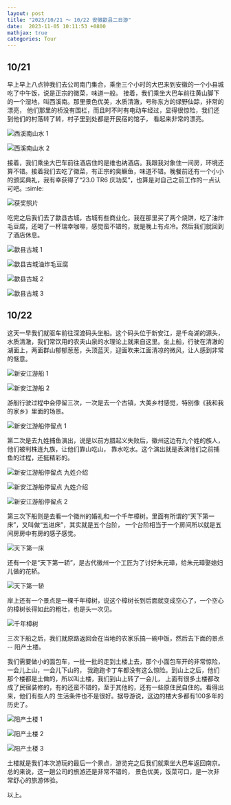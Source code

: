 ```yaml
---
layout: post
title: "2023/10/21 ～ 10/22 安徽歙县二日游"
date:  2023-11-05 10:11:53 +0800
mathjax: true
categories: Tour
---
```


## 10/21

早上早上八点钟我们去公司南门集合，乘坐三个小时的大巴来到安徽的一个小县城吃了中午饭，说是正宗的徽菜，味道一般。
接着，我们乘坐大巴车前往黄山脚下的一个湿地，叫西溪南。那里景色优美，水质清澈，号称东方的绿野仙踪，非常的漂亮，
他们那里的桥没有围栏，而且时不时有电动车经过，显得很惊险，我们还到他们的村落转了转，村子里到处都是开民宿的馆子，
看起来非常的漂亮。

![西溪南山水 1](/assets/2023_1021_anhui_tour/1021_xixinan_1.png)

![西溪南山水 2](/assets/2023_1021_anhui_tour/1021_xixinan_2.png)


接着，我们乘坐大巴车前往酒店住的是维也纳酒店。我跟我对象住一间房，环境还算不错。接着我们去吃了徽菜，有正宗的臭鳜鱼，味道不错。晚餐前还有一个小小的颁奖典礼，我有幸获得了“23.0 TR6 庆功奖”，也算是对自己之前工作的一点认可吧。:simle:

![获奖照片](/assets/2023_1021_anhui_tour/1021_huo_jiang.png)

吃完之后我们去了歙县古城，古城有些商业化，我在那里买了两个烧饼，吃了油炸毛豆腐，还喝了一杯瑞幸咖啡，感觉蛮不错的，就是晚上有点冷。然后我们就回到了酒店休息。

![歙县古城 1](/assets/2023_1021_anhui_tour/1021_she_xian_gu_cheng_1.png)

![歙县古城油炸毛豆腐](/assets/2023_1021_anhui_tour/1021_she_xian_mao_dou_fu.png)

![歙县古城 2](/assets/2023_1021_anhui_tour/1021_she_xian_gu_cheng_2.png)

![歙县古城 3](/assets/2023_1021_anhui_tour/1021_she_xian_gu_cheng_3.png)

## 10/22

这天一早我们就驱车前往深渡码头坐船。这个码头位于新安江，是千岛湖的源头，水质清澈，我们常饮用的农夫山泉的水理论上就来自这里。坐上船，行驶在清澈的湖面上，两面群山郁郁葱葱，头顶蓝天，迎面吹来江面清凉的微风，让人感到非常的惬意。

![新安江游船 1](/assets/2023_1021_anhui_tour/1022_xin_an_jiang_1.png)

![新安江游船 2](/assets/2023_1021_anhui_tour/1022_xin_an_jiang_2.png)

游船行驶过程中会停留三次，一次是去一个古镇，大美乡村感觉，特别像《我和我的家乡》里面的场景。

![新安江游船停留点 1](/assets/2023_1021_anhui_tour/1022_xin_an_jiang_ting_liu_dian_1.png)

第二次是去九姓捕鱼演出，说是以前方腊起义失败后，徽州这边有九个姓的族人，他们被判株连九族，让他们靠山吃山，
靠水吃水。这个演出就是表演他们之前捕鱼的过程，还挺精彩的。

![新安江游船停留点 九姓介绍](/assets/2023_1021_anhui_tour/1022_xin_an_jiang_jiu_xing_jie_shao.png)

![新安江游船停留点 九姓介绍](/assets/2023_1021_anhui_tour/1022_xin_an_jiang_jiu_xing_yan_chu.png)

![新安江游船停留点 2](/assets/2023_1021_anhui_tour/1022_xin_an_jiang_ting_liu_dian_2.png)

第三次下船则是去看一个徽州的婚礼和一个千年樟树。里面有所谓的“天下第一床”，又叫做“五进床”，其实就是五个台阶，
一个台阶相当于一个房间所以就是五间房房中有房的感子感觉。

![天下第一床](/assets/2023_1021_anhui_tour/1022_xin_an_jiang_tian_xia_di_yi_chuang.png)

还有一个是“天下第一轿”，是古代徽州一个工匠为了讨好朱元璋，给朱元璋娶媳妇儿做的花轿。

![天下第一轿](/assets/2023_1021_anhui_tour/1022_xin_an_jiang_tian_xia_di_yi_jiao.png)

岸上还有一个景点是一棵千年樟树，说这个樟树长到后面就变成空心了，一个空心的樟树长得如此的粗壮，也是头一次见。

![千年樟树](/assets/2023_1021_anhui_tour/1022_xin_an_jiang_qian_nian_zhang_shu.png)

三次下船之后，我们就原路返回会在当地的农家乐搞一碗中饭，然后去下面的景点 -- 阳产土楼。

我们需要做小的面包车，一批一批的走到土楼上去，那个小面包车开的非常惊险，一会儿上山，一会儿下山的，
我跑跑卡丁车都没有这么惊险。到山上之后，他们那个楼都是土做的，所以叫土楼，我们到山上转了一会儿，
上面有很多土楼都改成了民宿装修的，有的还蛮不错的，至于其他的，还有一些原住民自住的。看得出来，他们有些人的
生活条件也不是很好。据导游说，这边的楼大多都有100多年的历史了。

![阳产土楼 1](/assets/2023_1021_anhui_tour/1022_yang_chan_tu_lou_1.png)

![阳产土楼 2](/assets/2023_1021_anhui_tour/1022_yang_chan_tu_lou_2.png)

![阳产土楼 3](/assets/2023_1021_anhui_tour/1022_yang_chan_tu_lou_3.png)

土楼就是我们本次游玩的最后一个景点，游览完之后我们就乘坐大巴车返回南京。总的来说，这一趟公司的旅游还是非常不错的，
景色优美，饭菜可口，是一次非常舒心的旅游体验。

以上。
